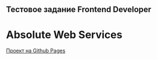 <h2>Тестовое задание Frontend Developer</h2>
<h1>Absolute Web Services</h1>

<a href="https://dmitriy-1986.github.io/FE-Test/">Проект на Github Pages</a>
